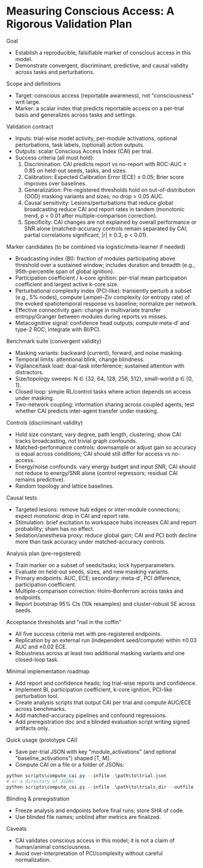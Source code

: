 # Measuring Conscious Access: A Rigorous Validation Plan

Goal
- Establish a reproducible, falsifiable marker of conscious access in this model.
- Demonstrate convergent, discriminant, predictive, and causal validity across tasks and perturbations.

Scope and definitions
- Target: conscious access (reportable awareness), not "consciousness" writ large.
- Marker: a scalar index that predicts reportable access on a per-trial basis and generalizes across tasks and settings.

Validation contract
- Inputs: trial-wise model activity, per-module activations, optional perturbations, task labels, (optional) action outputs.
- Outputs: scalar Conscious Access Index (CAI) per trial.
- Success criteria (all must hold):
  1) Discrimination: CAI predicts report vs no-report with ROC-AUC ≥ 0.85 on held-out seeds, tasks, and sizes.
  2) Calibration: Expected Calibration Error (ECE) ≤ 0.05; Brier score improves over baselines.
  3) Generalization: Pre-registered thresholds hold on out-of-distribution (OOD) masking variants and sizes; no drop > 0.05 AUC.
  4) Causal sensitivity: Lesions/perturbations that reduce global broadcasting reduce CAI and report rates in tandem (monotonic trend, p < 0.01 after multiple-comparison correction).
  5) Specificity: CAI changes are not explained by overall performance or SNR alone (matched-accuracy controls remain separated by CAI; partial correlations significant, |r| ≥ 0.3, p < 0.01).

Marker candidates (to be combined via logistic/meta-learner if needed)
- Broadcasting index (BI): fraction of modules participating above threshold over a sustained window; includes duration and breadth (e.g., 95th-percentile span of global ignition).
- Participation coefficient / k-core ignition: per-trial mean participation coefficient and largest active k-core size.
- Perturbational complexity index (PCI-like): transiently perturb a subset (e.g., 5% nodes), compute Lempel–Ziv complexity (or entropy rate) of the evoked spatiotemporal response vs baseline; normalize per network.
- Effective connectivity gain: change in multivariate transfer entropy/Granger between modules during reports vs misses.
- Metacognitive signal: confidence head outputs; compute meta-d′ and type-2 ROC; integrate with BI/PCI.

Benchmark suite (convergent validity)
- Masking variants: backward (current), forward, and noise masking.
- Temporal limits: attentional blink, change blindness.
- Vigilance/task load: dual-task interference; sustained attention with distractors.
- Size/topology sweeps: N ∈ {32, 64, 128, 256, 512}, small-world p ∈ [0, 1].
- Closed loop: simple RL/control tasks where action depends on access under masking.
- Two-network coupling: information sharing across coupled agents; test whether CAI predicts inter-agent transfer under masking.

Controls (discriminant validity)
- Hold size constant; vary degree, path length, clustering; show CAI tracks broadcasting, not trivial graph confounds.
- Matched-performance controls: downsample or adjust gain so accuracy is equal across conditions; CAI should still differ for access vs no-access.
- Energy/noise confounds: vary energy budget and input SNR; CAI should not reduce to energy/SNR alone (control regressors; residual CAI remains predictive).
- Random topology and lattice baselines.

Causal tests
- Targeted lesions: remove hub edges or inter-module connections; expect monotonic drop in CAI and report rate.
- Stimulation: brief excitation to workspace hubs increases CAI and report probability; sham has no effect.
- Sedation/anesthesia proxy: reduce global gain; CAI and PCI both decline more than task accuracy under matched-accuracy controls.

Analysis plan (pre-registered)
- Train marker on a subset of seeds/tasks; lock hyperparameters.
- Evaluate on held-out seeds, sizes, and new masking variants.
- Primary endpoints: AUC, ECE; secondary: meta-d′, PCI difference, participation coefficient.
- Multiple-comparison correction: Holm–Bonferroni across tasks and endpoints.
- Report bootstrap 95% CIs (10k resamples) and cluster-robust SE across seeds.

Acceptance thresholds and "nail in the coffin"
- All five success criteria met with pre-registered endpoints.
- Replication by an external run (independent seed/compute) within ±0.03 AUC and ±0.02 ECE.
- Robustness across at least two additional masking variants and one closed-loop task.

Minimal implementation roadmap
- Add report and confidence heads; log trial-wise reports and confidence.
- Implement BI, participation coefficient, k-core ignition, PCI-like perturbation tool.
- Create analysis scripts that output CAI per trial and compute AUC/ECE across benchmarks.
- Add matched-accuracy pipelines and confound regressions.
- Add preregistration doc and a blinded evaluation script writing signed artifacts only.

Quick usage (prototype CAI)
- Save per-trial JSON with key "module_activations" (and optional "baseline_activations") shaped [T, M].
- Compute CAI on a file or a folder of JSONs:

```powershell
python scripts\compute_cai.py --infile .\path\to\trial.json
# or a directory of JSONs
python scripts\compute_cai.py --infile .\path\to\trials_dir --outfile .\runs\cai_summary.json
```

Blinding & preregistration
- Freeze analysis and endpoints before final runs; store SHA of code.
- Use blinded file names; unblind after metrics are finalized.

Caveats
- CAI validates conscious access in this model; it is not a claim of human/animal consciousness.
- Avoid over-interpretation of PCI/complexity without careful normalization.
